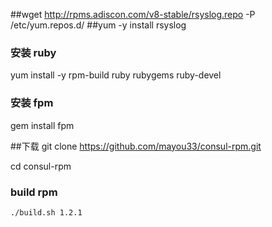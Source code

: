  
##wget http://rpms.adiscon.com/v8-stable/rsyslog.repo -P /etc/yum.repos.d/ 
	##yum -y install rsyslog 


### 安装 ruby

yum install -y rpm-build ruby rubygems ruby-devel


### 安装 fpm
gem install fpm
 

##下载
git clone https://github.com/mayou33/consul-rpm.git

cd consul-rpm

### build rpm

``` sh
./build.sh 1.2.1
```
